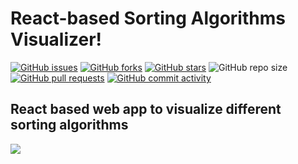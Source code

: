 # React-based Sorting Algorithms Visualizer!
[![GitHub issues](https://img.shields.io/github/issues/purvil12c/Sorting-Visualizer-React?logo=github)](https://github.com/purvil12c/Sorting-Visualizer-React/issues)
[![GitHub forks](https://img.shields.io/github/forks/purvil12c/Sorting-Visualizer-React?color=blue&logo=github)](https://github.com/purvil12c/Sorting-Visualizer-React/network)
[![GitHub stars](https://img.shields.io/github/stars/purvil12c/Sorting-Visualizer-React?color=orange&logo=github)](https://github.com/purvil12c/Sorting-Visualizer-React/stargazers)
![GitHub repo size](https://img.shields.io/github/repo-size/purvil12c/Sorting-Visualizer-React?color=yellowgreen&logo=github)
[![GitHub pull requests](https://img.shields.io/github/issues-pr/purvil12c/Sorting-Visualizer-React?color=red&logo=github)](https://github.com/purvil12c/Sorting-Visualizer-React/pulls)
 [![GitHub commit activity](https://img.shields.io/github/commit-activity/y/purvil12c/Sorting-Visualizer-React?logo=github)](https://github.com/purvil12c/Sorting-Visualizer-React/commits/master)
## React based web app to visualize different sorting algorithms

![](sorting_visualizer_demo.gif)
